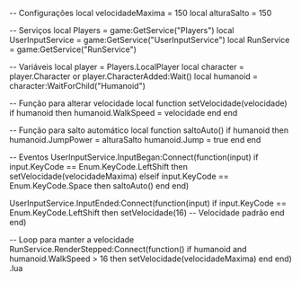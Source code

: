 -- Configurações
local velocidadeMaxima = 150
local alturaSalto = 150

-- Serviços
local Players = game:GetService("Players")
local UserInputService = game:GetService("UserInputService")
local RunService = game:GetService("RunService")

-- Variáveis
local player = Players.LocalPlayer
local character = player.Character or player.CharacterAdded:Wait()
local humanoid = character:WaitForChild("Humanoid")

-- Função para alterar velocidade
local function setVelocidade(velocidade)
    if humanoid then
        humanoid.WalkSpeed = velocidade
    end
end

-- Função para salto automático
local function saltoAuto()
    if humanoid then
        humanoid.JumpPower = alturaSalto
        humanoid.Jump = true
    end
end

-- Eventos
UserInputService.InputBegan:Connect(function(input)
    if input.KeyCode == Enum.KeyCode.LeftShift then
        setVelocidade(velocidadeMaxima)
    elseif input.KeyCode == Enum.KeyCode.Space then
        saltoAuto()
    end
end)

UserInputService.InputEnded:Connect(function(input)
    if input.KeyCode == Enum.KeyCode.LeftShift then
        setVelocidade(16) -- Velocidade padrão
    end
end)

-- Loop para manter a velocidade
RunService.RenderStepped:Connect(function()
    if humanoid and humanoid.WalkSpeed > 16 then
        setVelocidade(velocidadeMaxima)
    end
end)
.lua
